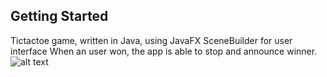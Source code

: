 ## Getting Started

Tictactoe game, written in Java, using JavaFX SceneBuilder for user interface
When an user won, the app is able to stop and announce winner.
![alt text](https://i.imgur.com/GlDhXAil.png)
